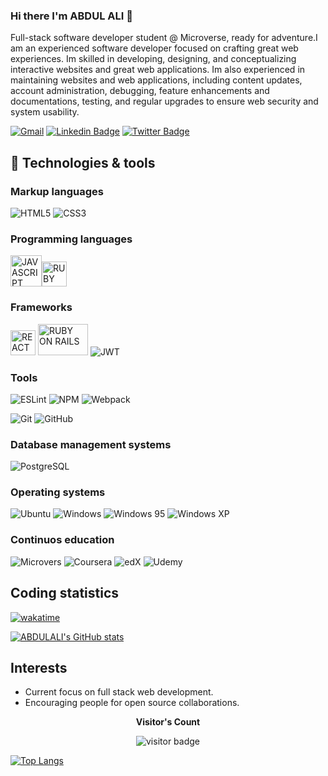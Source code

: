 ### Hi there I'm ABDUL ALI 👋

Full-stack software developer student @ Microverse, ready for adventure.I am an experienced software developer focused on crafting great web experiences. Im skilled in developing, designing, and conceptualizing interactive websites and great web applications. Im also experienced in maintaining websites and web applications, including content updates, account administration, debugging, feature enhancements and documentations, testing, and regular upgrades to ensure web security and system usability.

[![Gmail](https://img.shields.io/badge/-mrabdulali2003@gmail.com-D14836?style=flat-square&logo=gmail&logoColor=white&link=mailto://mrabdulali2003@gmail.com)](mailto://mrabdulali2003@gmail.com)&nbsp;[![Linkedin Badge](https://img.shields.io/badge/-ABDUL%20ALI-blue?style=flat-square&logo=Linkedin&logoColor=white&link=https://www.linkedin.com/in/abdul-ali-5400bb216/)](https://www.linkedin.com/in/abdul-ali-5400bb216/)&nbsp;[![Twitter Badge](https://img.shields.io/badge/-@mrabdul_ali_-1ca0f1?style=flat-square&labelColor=1ca0f1&logo=twitter&logoColor=white&link=https://twitter.com/mrabdul_ali)](https://twitter.com/mrabdul_ali)&nbsp;

<!--
[![ThePracticalDev Badge](https://img.shields.io/badge/-misselliev-0A0A0A?style=flat-square&labelColor=black&logo=dev.to&link=https://dev.to/misselliev)](https://dev.to/misselliev)
-->

## 🔧 Technologies & tools

### Markup languages
![HTML5](https://img.shields.io/badge/-HTML5-E34F26?style=flat-square&logo=html5&logoColor=white)
![CSS3](https://img.shields.io/badge/-CSS3-1572B6?style=flat-square&logo=css3)

### Programming languages

<img src="https://th.bing.com/th/id/R.3c7053268b216e0f3cd081fdcff3c1e9?rik=%2fCD4EjWyxYCGlw&pid=ImgRaw&r=0" alt="JAVASCRIPT" style="display: inline; width: 50px;height: 50px;"/><img src="https://th.bing.com/th/id/R.d81c04d746224d25d1ae75b62e7561f3?rik=U1LfuH4fG4gBLw&riu=http%3a%2f%2flogos-download.com%2fwp-content%2fuploads%2f2016%2f09%2fRuby_logo.png&ehk=pdFSeKP%2fGRRuGPLxzDEsary7DOpTReXDqILn%2fjd40Tk%3d&risl=1&pid=ImgRaw&r=0" style="display: inline;width: 40px;height: 40px;" alt="RUBY" />

<!-- ![ReactJS](https://img.shields.io/badge/-ReactJS-black?style=flat-square&logo=react) -->

### Frameworks
<img src="https://th.bing.com/th/id/R.f81a6f373c244b1f70f4b7402b5ab372?rik=rbXh4ieLuKt%2bmA&riu=http%3a%2f%2flogos-download.com%2fwp-content%2fuploads%2f2016%2f09%2fReact_logo_logotype_emblem.png&ehk=QhGOkKcUKCU7FBQgHOajOiJqJBACUTD2Ni6LsfqzCEA%3d&risl=&pid=ImgRaw&r=0" style="width: 40px;height: 40px;" alt="REACT" /> <img src="https://th.bing.com/th/id/R.7a7d284bbbce605899d6d6d4f2cd6663?rik=E5q2PYn7iMV8Vw&riu=http%3a%2f%2flogos-download.com%2fwp-content%2fuploads%2f2016%2f09%2fRuby_on_Rails_logo.png&ehk=6bTeBymsrjCekevA5rzdOZSc1q1N5QHT0rlCSeK2HDI%3d&risl=&pid=ImgRaw&r=0" style="width:80px;height: 50px;" alt="RUBY ON RAILS" /> ![JWT](https://img.shields.io/badge/JWT-black?style=flat&logo=JSON%20web%20tokens)

### Tools
![ESLint](https://img.shields.io/badge/ESLint-4B3263?style=flat&logo=eslint&logoColor=white)
![NPM](https://img.shields.io/badge/NPM-CB3837.svg?logo=npm)
![Webpack](https://img.shields.io/badge/webpack-%238DD6F9.svg?style=flat&logo=webpack&logoColor=black)

![Git](https://img.shields.io/badge/-Git-black?style=flat-square&logo=git)
![GitHub](https://img.shields.io/badge/-GitHub-181717?style=flat-square&logo=github)

<!-- ![Bootstrap](https://img.shields.io/badge/-Bootstrap-563D7C?style=flat-square&logo=bootstrap) -->

### Database management systems
![PostgreSQL](https://img.shields.io/badge/PostgreSQL-2C8EBB.svg?logo=postgresql&logoColor=white)

### Operating systems
![Ubuntu](https://img.shields.io/badge/Ubuntu-E95420?style=flat&logo=ubuntu&logoColor=white)
![Windows](https://img.shields.io/badge/Windows-0078D6?style=flat&logo=windows&logoColor=white)
![Windows 95](https://img.shields.io/badge/Windows%2095-008484?style=flat&logo=windows95&logoColor=white)
![Windows XP](https://img.shields.io/badge/Windows%20xp-003399?style=flat&logo=windowsxp&logoColor=white)

### Continuos education
![Microvers](https://img.shields.io/badge/Microverse-blueviolet)
![Coursera](https://img.shields.io/badge/Coursera-%230056D2.svg?style=flat&logo=Coursera&logoColor=white)
![edX](https://img.shields.io/badge/edX-%2302262B.svg?style=flat&logo=edX&logoColor=white)
![Udemy](https://img.shields.io/badge/Udemy-A435F0?style=flat&logo=Udemy&logoColor=white)

## Coding statistics

[![wakatime](https://wakatime.com/badge/user/f2eaf60c-5806-40fa-ba2d-a70b553104b4.svg)](https://wakatime.com/@f2eaf60c-5806-40fa-ba2d-a70b553104b4)

[![ABDULALI's GitHub stats](https://github-readme-stats.vercel.app/api?username=ABDULALI3468&count_private=true&show_icons=true&theme=swift)](https://github.com/ABDULALI3468/github-readme-stats)

## Interests

- Current focus on full stack web development.
- Encouraging people for open source collaborations.

<p align="center" font-size="25px"><b>Visitor's Count</b></p>
<p align="center"><img src="https://profile-counter.glitch.me/ABDULALI3468/count.svg" alt="visitor badge"/></p>

[![Top Langs](https://github-readme-stats.vercel.app/api/top-langs/?username=ABDULALI3468)](https://github.com/ABDULALI3468/github-readme-stats)

<!-- 
[![ABDUL ALI's wakatime stats](https://github-readme-stats.vercel.app/api/wakatime?username=ABDULALI3468)](https://github.com/ABDULALI3468/github-readme-stats)
-->

<!--
**ABDULALI3468** is a ✨ _special_ ✨ repository because its `README.md` (this file) appears on your GitHub profile.

Here are some ideas to get you started:

- 🔭 I’m currently working on ...
- 🌱 I’m currently learning ...
- 👯 I’m looking to collaborate on ...
- 🤔 I’m looking for help with ...
- 💬 Ask me about ...
- 📫 How to reach me: ...
- 😄 Pronouns: ...
- ⚡ Fun fact: ...
-->
